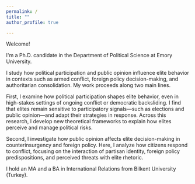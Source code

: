 ```yaml
---
permalink: /
title: ""
author_profile: true

---
```


Welcome!

I'm a Ph.D. candidate in the Department of Political Science at Emory University. 

I study how political participation and public opinion influence elite behavior in contexts such as armed conflict, foreign policy decision-making, and authoritarian consolidation. My work proceeds along two main lines.

First, I examine how political participation shapes elite behavior, even in high-stakes settings of ongoing conflict or democratic backsliding. I find that elites remain sensitive to participatory signals—such as elections and public opinion—and adapt their strategies in response. Across this research, I develop new theoretical frameworks to explain how elites perceive and manage political risks.

Second, I investigate how public opinion affects elite decision-making in counterinsurgency and foreign policy. Here, I analyze how citizens respond to conflict, focusing on the interaction of partisan identity, foreign policy predispositions, and perceived threats with elite rhetoric.

I hold an MA and a BA in International Relations from Bilkent University (Turkey). 
